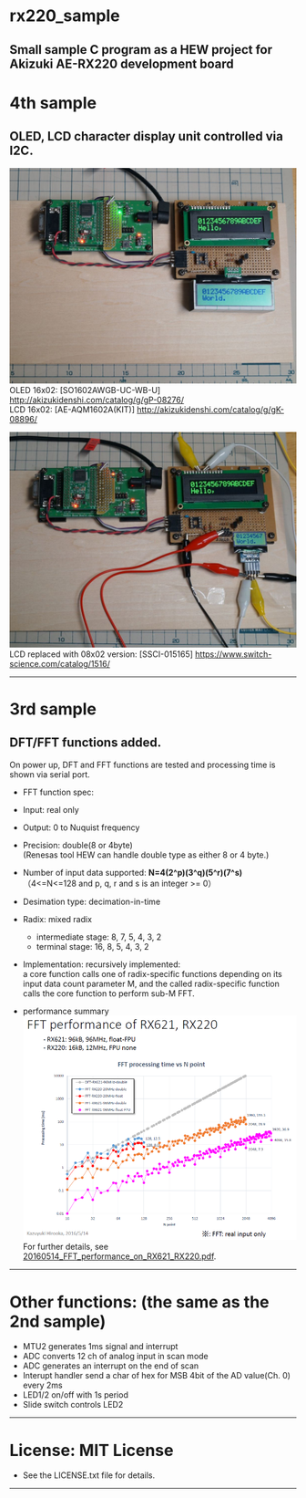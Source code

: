 # rx220_sample
Small sample C program as a HEW project for Akizuki AE-RX220 development board
------
# 4th sample
## OLED, LCD character display unit controlled via I2C.
![OLED/LCD 1602](./20160828_photo_oled_lcd_disp_example/1_OLED1602_LCD1602.jpg)  
OLED 16x02: [SO1602AWGB-UC-WB-U] <http://akizukidenshi.com/catalog/g/gP-08276/>  
LCD 16x02: [AE-AQM1602A(KIT)] <http://akizukidenshi.com/catalog/g/gK-08896/>

 ![OLED1602+LCD0802](./20160828_photo_oled_lcd_disp_example/2_OLED1602_LCD0802.jpg)
  LCD replaced with 08x02 version: [SSCI-015165] <https://www.switch-science.com/catalog/1516/>

------
# 3rd sample
## DFT/FFT functions added.  
On power up, DFT and FFT functions are tested and processing time is shown via serial port.  
 - FFT function spec:  
  - Input:          real only  
  - Output:         0 to Nuquist frequency  
  - Precision:      double(8 or 4byte)  
    (Renesas tool HEW can handle double type as either 8 or 4 byte.)  
  - Number of input data supported: **N=4(2^p)(3^q)(5^r)(7^s)**  
    （4<=N<=128 and p, q, r and s is an integer >= 0）
  - Desimation type: decimation-in-time  
  - Radix:          mixed radix  
      - intermediate stage: 8, 7, 5, 4, 3, 2  
      - terminal stage:     16, 8, 5, 4, 3, 2  
  - Implementation: recursively implemented:  
        a core function calls one of radix-specific functions depending on its input data count parameter M, and the called radix-specific function calls the core function
        to perform sub-M FFT.  

  - performance summary
    ![FFT(real) performance summary](./FFT_real_performance.png)
    For further details, see [20160514_FFT_performance_on_RX621_RX220.pdf](20160514_FFT_performance_on_RX621_RX220.pdf).

------
# Other functions: (the same as the 2nd sample)
- MTU2 generates 1ms signal and interrupt
- ADC converts 12 ch of analog input in scan mode
- ADC generates an interrupt on the end of scan
- Interupt handler send a char of hex for MSB 4bit of the AD value(Ch. 0)
  every 2ms
- LED1/2 on/off with 1s period
- Slide switch controls LED2

------
# License: MIT License  
- See the LICENSE.txt file for details.

-----
